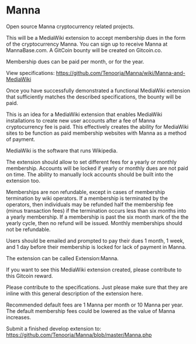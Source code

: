 # Manna
Open source Manna cryptocurrency related projects. 

This will be a MediaWiki extension to accept membership dues in the form of the cryptocurrency Manna. You can sign up to receive Manna at MannaBase.com. A GitCoin bounty will be created on Gitcoin.co. 

Membership dues can be paid per month, or for the year. 

View specifications: https://github.com/Tenoorja/Manna/wiki/Manna-and-MediaWiki 

Once you have successfully demonstrated a functional MediaWiki extension that sufficiently matches the described specifications, the bounty will be paid. 

This is an idea for a MediaWiki extension that enables MediaWiki installations to create new user accounts after a fee of Manna cryptocurrency fee is paid. This effectively creates the ability for MediaWiki sites to be function as paid membership websites with Manna as a method of payment.

MediaWiki is the software that runs Wikipedia.

The extension should allow to set different fees for a yearly or monthly membership. Accounts will be locked if yearly or monthly dues are not paid on time. The ability to manually lock accounts should be built into the extension too.

Memberships are non refundable, except in cases of membership termination by wiki operators. If a membership is terminated by the operators, then individuals may be refunded half the membership fee (minus transaction fees) if the termination occurs less than six months into a yearly membership. If a membership is past the six month mark of the the yearly cycle, then no refund will be issued. Monthly memberships should not be refundable.

Users should be emailed and prompted to pay their dues 1 month, 1 week, and 1 day before their membership is locked for lack of payment in Manna.

The extension can be called Extension:Manna.

If you want to see this MediaWiki extension created, please contribute to this Gitcoin reward.

Please contribute to the specifications. Just please make sure that they are inline with this general description of the extension here.

Recommended default fees are 1 Manna per month or 10 Manna per year. The default membership fees could be lowered as the value of Manna increases.

Submit a finished develop extension to: https://github.com/Tenoorja/Manna/blob/master/Manna.php
